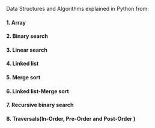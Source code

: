 Data Structures and Algorithms explained in Python from:
#### 1. Array
#### 2. Binary search
#### 3. Linear search
#### 4. Linked list
#### 5. Merge sort
#### 6. Linked list-Merge sort 
#### 7. Recursive binary search
#### 8. Traversals(In-Order, Pre-Order and Post-Order )
